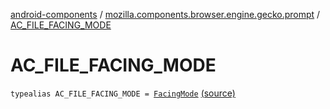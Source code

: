 [android-components](../index.md) / [mozilla.components.browser.engine.gecko.prompt](index.md) / [AC_FILE_FACING_MODE](./-a-c_-f-i-l-e_-f-a-c-i-n-g_-m-o-d-e.md)

# AC_FILE_FACING_MODE

`typealias AC_FILE_FACING_MODE = `[`FacingMode`](../mozilla.components.concept.engine.prompt/-prompt-request/-file/-facing-mode/index.md) [(source)](https://github.com/mozilla-mobile/android-components/blob/master/components/browser/engine-gecko-beta/src/main/java/mozilla/components/browser/engine/gecko/prompt/GeckoPromptDelegate.kt#L48)